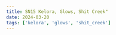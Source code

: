 ```yaml
---
title: SN15 Kelora, Glows, Shit Creek"
date: 2024-03-20 
tags: ['kelora', 'glows', 'shit_creek']
---
```

